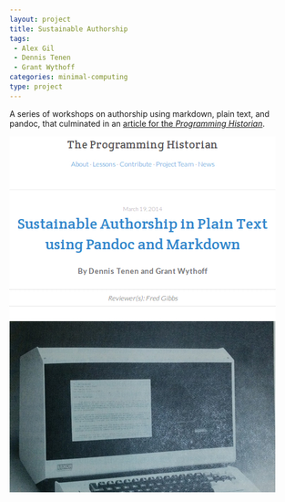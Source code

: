 ```yaml
---
layout: project
title: Sustainable Authorship
tags:
 - Alex Gil
 - Dennis Tenen
 - Grant Wythoff
categories: minimal-computing
type: project
---
```


A series of workshops on authorship using markdown, plain text, and pandoc, that culminated in an [article for the *Programming Historian*](http://programminghistorian.org/lessons/sustainable-authorship-in-plain-text-using-pandoc-and-markdown).

![Screen grab from Programming Historian](/public/images/pandoc.jpg)

